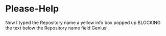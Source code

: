 # Please-Help
Now I typed the Repository name a yellow info box popped up BLOCKING the text below the Repository name field Genius!
